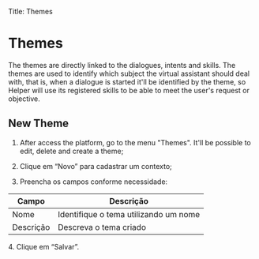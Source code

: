 Title: Themes

# Themes

The themes are directly linked to the dialogues, intents and skills. The themes are used to identify which subject the virtual assistant should deal with, that is, when a dialogue is started it'll be identified by the theme, so Helper will use its registered skills to be able to meet the user's request or objective.

## New Theme

1.  After access the platform, go to the menu "Themes". It'll be possible to edit, delete and create a theme;

2.  Clique em “Novo” para cadastrar um contexto;

3.  Preencha os campos conforme necessidade:

|Campo |Descrição|
|-|-|
| Nome| Identifique o tema utilizando um nome |
| Descrição | Descreva o tema criado|

4\.  Clique em “Salvar”.
